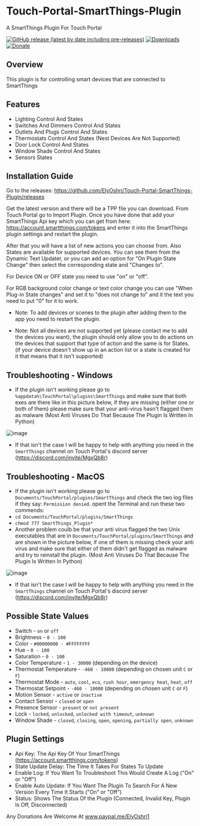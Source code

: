 
# Touch-Portal-SmartThings-Plugin
A SmartThings Plugin For Touch Portal

[![GitHub release (latest by date including pre-releases)](https://img.shields.io/github/v/release/ElyOshri/Touch-Portal-SmartThings-Plugin?include_prereleases&label=Release)](https://github.com/ElyOshri/Touch-Portal-SmartThings-Plugin/releases/tag/v1.0)
[![Downloads](https://img.shields.io/github/downloads/ElyOshri/Touch-Portal-SmartThings-Plugin/total?label=Downloads)](https://github.com/ElyOshri/Touch-Portal-SmartThings-Plugin/releases)
[![Donate](https://img.shields.io/badge/Donate-PayPal-blue.svg)](https://www.paypal.me/ElyOshri1)



## Overview

This plugin is for controlling smart devices that are connected to SmartThings

## Features

* Lighting Control And States 
* Switches And Dimmers Control And States
* Outlets And Plugs Control And States 
* Thermostats Control And States (Nest Devices Are Not Supported)
* Door Lock Control And States
* Window Shade Control And States 
* Sensors States

## Installation Guide

Go to the releases:
https://github.com/ElyOshri/Touch-Portal-SmartThings-Plugin/releases

Get the latest version and there will be a TPP file you can download. From Touch Portal go to Import Plugin. Once you have done that add your SmartThings Api key which you can get from here: https://account.smartthings.com/tokens and enter it into the SmartThings plugin settings and restart the plugin.

After that you will have a list of new actions you can choose from. Also States are available for supported devices. You can see them from the Dynamic Text Updater, or you can add an option for "On Plugin State Change" then select the corresponding state and "Changes to". 

For Device ON or OFF state you need to use "on" or "off".

For RGB background color change or text color change you can use "When Plug-in State changes" and set it to "does not change to" and it the text you need to put "0" for it to work.


* Note: To add devices or scenes to the plugin after adding them to the app you need to restart the plugin.

* Note: Not all devices are not supported yet (please contact me to add the devices you want), the plugin should only allow you to do actions on the devices that support that type of action and the same is for States. (if your device doesn't show up in an action list or a state is created for it that means that it isn't supported)

## Troubleshooting - Windows

* If the plugin isn't working please go to ``%appdata%\TouchPortal\plugins\SmartThings`` and make sure that both exes are there like in this picture below, if they are missing (either one or both of them) please make sure that your anti-virus hasn't flagged them as malware (Most Anti Viruses Do That Because The Plugin Is Written In Python)
 
 ![image](https://user-images.githubusercontent.com/79017393/114606833-749dcb80-9ca4-11eb-853a-efd40a762be9.png)
 
 * If that isn't the case I will be happy to help with anything you need in the ``SmartThings`` channel on Touch Portal's discord server (https://discord.com/invite/MgxQb8r)

## Troubleshooting - MacOS

* If the plugin isn't working please go to `Documents/TouchPortal/plugins/SmartThings` and check the two log files if they say: `Permission denied`. opent the Terminal and run these two commends:
* `cd Documents/TouchPortal/plugins/SmartThings` 
* `chmod 777 SmartThings_Plugin*` 
* Another problem coulb be that your anti virus flagged the two Unix executables that are in `Documents/TouchPortal/plugins/SmartThings` and are shown in the picture below, if one of them is missing check your anti virus and make sure that either of them didn't get flagged as malware and try to reinstall the plugin. (Most Anti Viruses Do That Because The Plugin Is Written In Python)

![image](https://user-images.githubusercontent.com/79017393/118855602-98c17d80-b8de-11eb-99dc-8221a37888ab.png)

* If that isn't the case I will be happy to help with anything you need in the ``SmartThings`` channel on Touch Portal's discord server (https://discord.com/invite/MgxQb8r)

## Possible State Values

* Switch - `on` or `off`
* Brightness - `0 - 100`
* Color - `#00000000 - #FFFFFFFF`
* Hue - `0 - 100`
* Saturation - `0 - 100`
* Color Temperature - `1 - 30000` (depending on the device)
* Thermostat Temperature - `-460 - 10000` (depending on chosen unit `C` or `F`)
* Thermostat Mode -  `auto`, `cool`, `eco`, `rush hour`, `emergency heat`, `heat`, `off`
* Thermostat Setpoint - `-460 - 10000` (depending on chosen unit `C` or `F`)
* Motion Sensor - `active` or `inactive`
* Contact Sensor - `closed` or `open`
* Presence Sensor - `present` or `not present`
* Lock - `locked`, `unlocked`, `unlocked with timeout`, `unknown`
* Window Shade - `closed`, `closing`, `open`, `opening`, `partially open`, `unknown`

## Plugin Settings
* Api Key: The Api Key Of Your SmartThings (https://account.smartthings.com/tokens) 
* State Update Delay: The Time It Takes For States To Update
* Enable Log: If You Want To Troubleshoot This Would Create A Log ("On" or "Off")
* Enable Auto Update: If You Want The Plugin To Search For A New Version Every Time It Starts ("On" or "Off")
* Status: Shows The Status Of the Plugin (Connected, Invalid Key, Plugin Is Off, Disconnected)



Any Donations Are Welcome At www.paypal.me/ElyOshri1 
